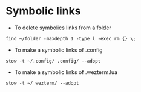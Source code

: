 # Symbolic links

- To delete symbolics links from a folder

```fish
find ~/folder -maxdepth 1 -type l -exec rm {} \;

```

- To make a symbolic links of .config

```fish
stow -t ~/.config/ .config/ --adopt
```

- To make a symbolic links of .wezterm.lua

```fish
stow -t ~/ wezterm/ --adopt
```
